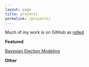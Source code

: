 ```yaml
---
layout: page
title: projects
permalink: /projects/
---
```


Much of my work is on GitHub as [ndled](https://github.com/ndled)

**Featured**

[Bayesian Election Modeling](/hire/bi.html)

**Other**